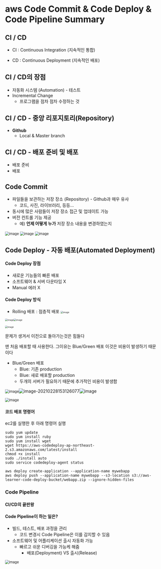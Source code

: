 # aws Code Commit & Code Deploy & Code Pipeline Summary



## CI / CD



- CI : Continuous Integration (지속적인 통합)

- CD : Continuous Deployment (지속적인 배포)



## CI / CD의 장점

- 자동화 시스템 (Automation) - 테스트
- Incremental Change
  - 프로그램을 점차 점차 수정하는 것



## CI / CD - 중앙 리포지토리(Repository)

- **Github**
  - Local & Master branch



## CI / CD - 배포 준비 및 배포

- 배포 준비
- 배포



## Code Commit

- 파일들을 보관하는 저장 장소 (Repository) - Github과 매우 유사
  - 코드, 사진, 라이브러리, 등등...
- 동시에 많은 사람들이 저장 장소 접근 및 업데이트 가능
- 버전 컨트롤 기능 제공
  - 예) **언제 어떻게 누가** 저장 장소 내용을 변경하였는지

<img src="https://user-images.githubusercontent.com/76925694/109409591-62f3b380-79d7-11eb-9461-e1dbccd7308f.png" alt="image" style="zoom:80%;" />

<img src="https://user-images.githubusercontent.com/76925694/109409601-7868dd80-79d7-11eb-92f6-563b26f74f79.png" alt="image" style="zoom:80%;" />

<img src="https://user-images.githubusercontent.com/76925694/109409606-84549f80-79d7-11eb-9c3e-6f668e402848.png" alt="image" style="zoom:80%;" />





## Code Deploy - 자동 배포(Automated Deployment)



#### Code Deploy 장점

- 새로운 기능들의 빠른 배포
- 소프트웨어 & 서버 다운타임 X
- Manual 에러 X



#### Code Deploy 방식

- Rolling 배포 : 점층적 배포
  <img src="https://user-images.githubusercontent.com/76925694/109409876-90416100-79d9-11eb-8007-bbbec78b025e.png" alt="image" style="zoom: 50%;" />

<img src="https://user-images.githubusercontent.com/76925694/109409881-9fc0aa00-79d9-11eb-84e5-793f7327a145.png" alt="image" style="zoom:50%;" /><img src="https://user-images.githubusercontent.com/76925694/109409891-b5ce6a80-79d9-11eb-9976-13d98f1392ae.png" alt="image" style="zoom:50%;" />

<img src="https://user-images.githubusercontent.com/76925694/109409895-bebf3c00-79d9-11eb-8678-8c8575511d69.png" alt="image" style="zoom:50%;"/>

문제가 생겨서 이전으로 돌아가는것은 힘들다

맨 처음 배포할 때 사용한다. 그이유는 Blue/Green 배포 이것은 비용이 발생하기 때문이다

- Blue/Green 배포
  - Blue: 기존 production
  - Blue: 새로 배포할 production
  - 두개의 서버가 필요하기 때문에 추가적인 비용이 발생함

<img src="https://user-images.githubusercontent.com/76925694/109409926-fa5a0600-79d9-11eb-8ec4-b6a950b367d4.png" alt="image" style="zoom: 80%;" />![image-20210228153126077](C:\Users\oliver\AppData\Roaming\Typora\typora-user-images\image-20210228153126077.png)![image](https://user-images.githubusercontent.com/76925694/109409936-0e9e0300-79da-11eb-8566-0723d9e034bb.png)

<img src="https://user-images.githubusercontent.com/76925694/109409936-0e9e0300-79da-11eb-8566-0723d9e034bb.png" alt="image" style="zoom:80%;" />





#### 코드 배포 명령어

ec2를 실행한 후 아래 명령어 실행

```
sudo yum update
sudo yum install ruby
sudo yum install wget
wget https://aws-codedeploy-ap-northeast-2.s3.amazonaws.com/latest/install
chmod +x install
sudo ./install auto
sudo service codedeploy-agent status
```



```
aws deploy create-application --application-name mywebapp
aws deploy push --application-name mywebapp --s3-location s3://aws-learner-code-deploy-bucket/webapp.zip --ignore-hidden-files
```



### Code Pipeline



#### CI/CD의 끝판왕

#### Code Pipeline이 하는 일은?

- 빌드, 테스트, 배포 과정을 관리
  - 코드 변경시 Code Pipeline은 이를 감지할 수 있음
- 소프트웨어 및 어플리케이션 출시 자동화 가능
  - 빠르고 쉬운 디버깅을 가능케 해줌
    - 배포(Deployment) VS 출시(Release)



<img src="https://user-images.githubusercontent.com/76925694/109411419-4a8a9580-79e5-11eb-8c43-bf0107a96776.png" alt="image" style="zoom:80%;" />



